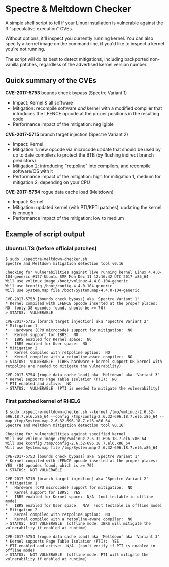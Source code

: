 Spectre & Meltdown Checker
==========================

A simple shell script to tell if your Linux installation is vulnerable against the 3 "speculative execution" CVEs.

Without options, it'll inspect you currently running kernel. 
You can also specify a kernel image on the command line, if you'd like to inspect a kernel you're not running.

The script will do its best to detect mitigations, including backported non-vanilla patches, regardless of the advertised kernel version number.

## Quick summary of the CVEs

**CVE-2017-5753** bounds check bypass (Spectre Variant 1)

   - Impact: Kernel & all software
   - Mitigation: recompile software *and* kernel with a modified compiler that introduces the LFENCE opcode at the proper positions in the resulting code
   - Performance impact of the mitigation: negligible

**CVE-2017-5715** branch target injection (Spectre Variant 2)

   - Impact: Kernel
   - Mitigation 1: new opcode via microcode update that should be used by up to date compilers to protect the BTB (by flushing indirect branch predictors)
   - Mitigation 2: introducing "retpoline" into compilers, and recompile software/OS with it
   - Performance impact of the mitigation: high for mitigation 1, medium for mitigation 2, depending on your CPU

**CVE-2017-5754** rogue data cache load (Meltdown)

   - Impact: Kernel
   - Mitigation: updated kernel (with PTI/KPTI patches), updating the kernel is enough
   - Performance impact of the mitigation: low to medium

## Example of script output

### Ubuntu LTS (before official patches)

```
$ sudo ./spectre-meltdown-checker.sh
Spectre and Meltdown mitigation detection tool v0.16

Checking for vulnerabilities against live running kernel Linux 4.4.0-104-generic #127-Ubuntu SMP Mon Dec 11 12:16:42 UTC 2017 x86_64
Will use vmlinux image /boot/vmlinuz-4.4.0-104-generic
Will use kconfig /boot/config-4.4.0-104-generic
Will use System.map file /boot/System.map-4.4.0-104-generic

CVE-2017-5753 [bounds check bypass] aka 'Spectre Variant 1'
* Kernel compiled with LFENCE opcode inserted at the proper places:  NO  (only 38 opcodes found, should be >= 70)
> STATUS:  VULNERABLE 

CVE-2017-5715 [branch target injection] aka 'Spectre Variant 2'
* Mitigation 1
*   Hardware (CPU microcode) support for mitigation:  NO 
*   Kernel support for IBRS:  NO 
*   IBRS enabled for Kernel space:  NO 
*   IBRS enabled for User space:  NO 
* Mitigation 2
*   Kernel compiled with retpoline option:  NO 
*   Kernel compiled with a retpoline-aware compiler:  NO 
> STATUS:  VULNERABLE  (IBRS hardware + kernel support OR kernel with retpoline are needed to mitigate the vulnerability)

CVE-2017-5754 [rogue data cache load] aka 'Meltdown' aka 'Variant 3'
* Kernel supports Page Table Isolation (PTI):  NO 
* PTI enabled and active:  NO 
> STATUS:  VULNERABLE  (PTI is needed to mitigate the vulnerability)
```

### First patched kernel of RHEL6

```
$ sudo ./spectre-meltdown-checker.sh --kernel /tmp/vmlinuz-2.6.32-696.18.7.el6.x86_64 --config /tmp/config-2.6.32-696.18.7.el6.x86_64 --map /tmp/System.map-2.6.32-696.18.7.el6.x86_64
Spectre and Meltdown mitigation detection tool v0.16

Checking for vulnerabilities against specified kernel
Will use vmlinux image /tmp/vmlinuz-2.6.32-696.18.7.el6.x86_64
Will use kconfig /tmp/config-2.6.32-696.18.7.el6.x86_64
Will use System.map file /tmp/System.map-2.6.32-696.18.7.el6.x86_64

CVE-2017-5753 [bounds check bypass] aka 'Spectre Variant 1'
* Kernel compiled with LFENCE opcode inserted at the proper places:  YES  (84 opcodes found, which is >= 70)
> STATUS:  NOT VULNERABLE 

CVE-2017-5715 [branch target injection] aka 'Spectre Variant 2'
* Mitigation 1
*   Hardware (CPU microcode) support for mitigation:  NO 
*   Kernel support for IBRS:  YES 
*   IBRS enabled for Kernel space:  N/A  (not testable in offline mode)
*   IBRS enabled for User space:  N/A  (not testable in offline mode)
* Mitigation 2
*   Kernel compiled with retpoline option:  NO 
*   Kernel compiled with a retpoline-aware compiler:  NO 
> STATUS:  NOT VULNERABLE  (offline mode: IBRS will mitigate the vulnerability if enabled at runtime)

CVE-2017-5754 [rogue data cache load] aka 'Meltdown' aka 'Variant 3'
* Kernel supports Page Table Isolation (PTI):  YES 
* PTI enabled and active:  N/A  (can't verify if PTI is enabled in offline mode)
> STATUS:  NOT VULNERABLE  (offline mode: PTI will mitigate the vulnerability if enabled at runtime)
```
